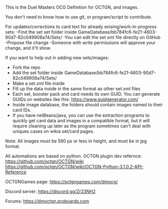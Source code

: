 This is the Duel Masters OCG Definition for OCTGN, and images.

You don't need to know how to use git, or program/script to contribute.

For updates/corrections to card text for already exising/work-in-progress sets:
-Find the set set folder inside GameDatabase/bb784fc6-fe21-4603-90d7-82c049908a74/Sets/
-You can edit the set xml file directly on GitHub
-Propose file change
-Someone with write permissions will approve your change, and it'll show.

If you want to help out in adding new sets/images:
- Fork the repo
- Add the set folder inside GameDatabase/bb784fc6-fe21-4603-90d7-82c049908a74/Sets/
- Make a set.xml file inside
- Fill up the data inside in the same format as other set.xml files
- Each set, booster pack and card needs its own GUID. You can generate GUIDs on websites like this: https://www.guidgenerator.com/
- Inside image database, the folders should contain images named to their card IDs.
- If you have netBeans/java, you can use the extraction programs to quickly get card data and images in a compatible format, but it will require cleaning up later as the program sometimes can't deal with uniques cases on wikia set/card pages.

Note: All images must be 560 px or less in height, and must be in jpg format.


All automations are based on python. OCTGN plugin dev refernce:
https://github.com/octgn/OCTGN/wiki
https://github.com/octgn/OCTGN/wiki/OCTGN-Python-3.1.0.2-API-Reference


OCTGNGames page:
https://octgngames.com/dmocg/

Discord server:
https://discord.gg/Zr23NH2

Forums:
https://dmoctgn.proboards.com
